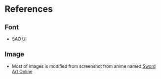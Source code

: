 # References

## Font

- [SAO UI](https://www.deviantart.com/darkblackswords/art/Sword-Art-Online-Font-342305125)

## Image

- Most of images is modified from screenshot from anime named [Sword Art Online](https://ani.gamer.com.tw/animeVideo.php?sn=926)